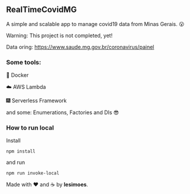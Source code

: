 ## RealTimeCovidMG

A simple and scalable app to manage covid19 data from Minas Gerais. :open_mouth:

Warning: This project is not completed, yet!

Data oring: https://www.saude.mg.gov.br/coronavirus/painel


### Some tools:

:whale: Docker

:cloud: AWS Lambda

:fireworks: Serverless Framework


and some: Enumerations, Factories and DIs :sunglasses:


### How to run local

Install

`npm install`

and run

`npm run invoke-local`











Made with :heart: and :coffee: by **lesimoes**.
